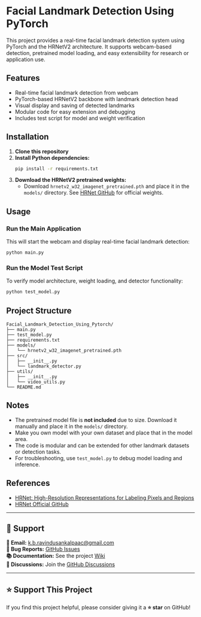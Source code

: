 
# Facial Landmark Detection Using PyTorch

This project provides a real-time facial landmark detection system using PyTorch and the HRNetV2 architecture. It supports webcam-based detection, pretrained model loading, and easy extensibility for research or application use.

## Features
- Real-time facial landmark detection from webcam
- PyTorch-based HRNetV2 backbone with landmark detection head
- Visual display and saving of detected landmarks
- Modular code for easy extension and debugging
- Includes test script for model and weight verification

## Installation
1. **Clone this repository**
2. **Install Python dependencies:**
    ```bash
    pip install -r requirements.txt
    ```
3. **Download the HRNetV2 pretrained weights:**
    - Download `hrnetv2_w32_imagenet_pretrained.pth` and place it in the `models/` directory. See [HRNet GitHub](https://github.com/HRNet/HRNet-Image-Classification) for official weights.

## Usage

### Run the Main Application
This will start the webcam and display real-time facial landmark detection:
```bash
python main.py
```

### Run the Model Test Script
To verify model architecture, weight loading, and detector functionality:
```bash
python test_model.py
```

## Project Structure
```
Facial_Landmark_Detection_Using_Pytorch/
├── main.py                
├── test_model.py          
├── requirements.txt       
├── models/
│   └── hrnetv2_w32_imagenet_pretrained.pth  
├── src/
│   ├── __init__.py
│   └── landmark_detector.py   
├── utils/
│   ├── __init__.py
│   └── video_utils.py        
└── README.md
```

## Notes
- The pretrained model file is **not included** due to size. Download it manually and place it in the `models/` directory.
- Make you own model with your own dataset and place that in the model area.
- The code is modular and can be extended for other landmark datasets or detection tasks.
- For troubleshooting, use `test_model.py` to debug model loading and inference.

## References
- [HRNet: High-Resolution Representations for Labeling Pixels and Regions](https://arxiv.org/abs/1904.04514)
- [HRNet Official GitHub](https://github.com/HRNet/HRNet-Image-Classification)

---

## 📮 Support

**📧 Email:** [k.b.ravindusankalpaac@gmail.com](mailto:k.b.ravindusankalpaac@gmail.com)  
**🐞 Bug Reports:** [GitHub Issues](https://github.com/K-B-R-S-W/Facial_Landmark_Detection_Using_Pytorch/issues)  
**📚 Documentation:** See the project [Wiki](https://github.com/K-B-R-S-W/Facial_Landmark_Detection_Using_Pytorch/wiki)  
**💭 Discussions:** Join the [GitHub Discussions](https://github.com/K-B-R-S-W/Facial_Landmark_Detection_Using_Pytorch/discussions)

---

## ⭐ Support This Project


If you find this project helpful, please consider giving it a **⭐ star** on GitHub!

